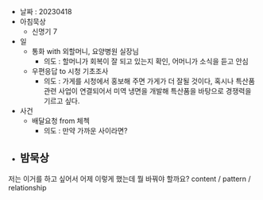 - 날짜 : 20230418
- 아침묵상
	- 신명기 7
- 일 
	- 통화 with 외할머니, 요양병원 실장님
		- 의도 : 할머니가 회복이 잘 되고 있는지 확인, 어머니가 소식을 듣고 안심
	- 우편응답 to 시청 기초조사
		- 의도 : 가게를 시청에서 홍보해 주면 가게가 더 잘될 것이다, 혹시나 특산품관련 사업이 연결되어서 미역 냉면을 개발해 특산품을 바탕으로 경쟁력을 기르고 싶다.
- 사건
	- 배달요청 from 체첵
		- 의도 : 만약 가까운 사이라면?
- 밤묵상
	- 





저는 이거를 하고 싶어서 어제 이렇게 했는데 뭘 바꿔야 할까요?
content / pattern / relationship